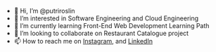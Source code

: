 - 👋 Hi, I’m @putriroslin
- 👀 I’m interested in Software Engineering and Cloud Engineering 
- 🌱 I’m currently learning Front-End Web Development Learning Path
- 💞️ I’m looking to collaborate on Restaurant Catalogue project
- 📫 How to reach me on
<a href="https://www.instagram.com/putriroslin/" target="_blank">Instagram</a>, and
<a href="https://www.linkedin.com/in/putri-fadhilah-roslin-032878256/" target="_blank">LinkedIn</a>

<!---
putriroslin/putriroslin is a ✨ special ✨ repository because its `README.md` (this file) appears on your GitHub profile.
You can click the Preview link to take a look at your changes.
--->
